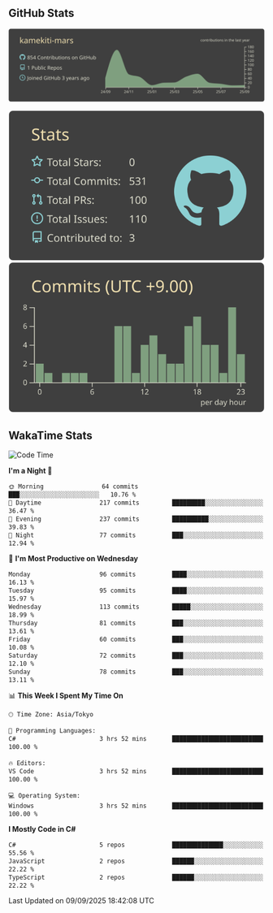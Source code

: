 ## GitHub Stats
[![](https://raw.githubusercontent.com/kamekiti-mars/kamekiti-mars/main/profile-summary-card-output/zenburn/0-profile-details.svg)](https://github.com/vn7n24fzkq/github-profile-summary-cards)
<!-- [![](https://raw.githubusercontent.com/kamekiti-mars/kamekiti-mars/main/profile-summary-card-output/zenburn/1-repos-per-language.svg)](https://github.com/vn7n24fzkq/github-profile-summary-cards) [![](https://raw.githubusercontent.com/kamekiti-mars/kamekiti-mars/main/profile-summary-card-output/zenburn/2-most-commit-language.svg)](https://github.com/vn7n24fzkq/github-profile-summary-cards) -->
[![](https://raw.githubusercontent.com/kamekiti-mars/kamekiti-mars/main/profile-summary-card-output/zenburn/3-stats.svg)](https://github.com/vn7n24fzkq/github-profile-summary-cards) [![](https://raw.githubusercontent.com/kamekiti-mars/kamekiti-mars/main/profile-summary-card-output/zenburn/4-productive-time.svg)](https://github.com/vn7n24fzkq/github-profile-summary-cards)

## WakaTime Stats
<!--START_SECTION:waka-->
![Code Time](http://img.shields.io/badge/Code%20Time-243%20hrs%2014%20mins-blue)

**I'm a Night 🦉** 

```text
🌞 Morning                64 commits          ███░░░░░░░░░░░░░░░░░░░░░░   10.76 % 
🌆 Daytime                217 commits         █████████░░░░░░░░░░░░░░░░   36.47 % 
🌃 Evening                237 commits         ██████████░░░░░░░░░░░░░░░   39.83 % 
🌙 Night                  77 commits          ███░░░░░░░░░░░░░░░░░░░░░░   12.94 % 
```
📅 **I'm Most Productive on Wednesday** 

```text
Monday                   96 commits          ████░░░░░░░░░░░░░░░░░░░░░   16.13 % 
Tuesday                  95 commits          ████░░░░░░░░░░░░░░░░░░░░░   15.97 % 
Wednesday                113 commits         █████░░░░░░░░░░░░░░░░░░░░   18.99 % 
Thursday                 81 commits          ███░░░░░░░░░░░░░░░░░░░░░░   13.61 % 
Friday                   60 commits          ███░░░░░░░░░░░░░░░░░░░░░░   10.08 % 
Saturday                 72 commits          ███░░░░░░░░░░░░░░░░░░░░░░   12.10 % 
Sunday                   78 commits          ███░░░░░░░░░░░░░░░░░░░░░░   13.11 % 
```


📊 **This Week I Spent My Time On** 

```text
🕑︎ Time Zone: Asia/Tokyo

💬 Programming Languages: 
C#                       3 hrs 52 mins       █████████████████████████   100.00 % 

🔥 Editors: 
VS Code                  3 hrs 52 mins       █████████████████████████   100.00 % 

💻 Operating System: 
Windows                  3 hrs 52 mins       █████████████████████████   100.00 % 
```

**I Mostly Code in C#** 

```text
C#                       5 repos             ██████████████░░░░░░░░░░░   55.56 % 
JavaScript               2 repos             ██████░░░░░░░░░░░░░░░░░░░   22.22 % 
TypeScript               2 repos             ██████░░░░░░░░░░░░░░░░░░░   22.22 % 
```




 Last Updated on 09/09/2025 18:42:08 UTC
<!--END_SECTION:waka-->
